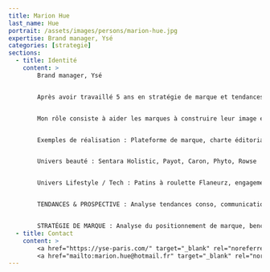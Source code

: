 ```yaml
---
title: Marion Hue
last_name: Hue
portrait: /assets/images/persons/marion-hue.jpg
expertise: Brand manager, Ysé
categories: [strategie]
sections:
  - title: Identité
    content: >
        Brand manager, Ysé


        Après avoir travaillé 5 ans en stratégie de marque et tendances au sein du département Communication des Galeries Lafayette, j’accompagne aujourd'hui les marques dans leurs enjeux de positionnement et d'image.


        Mon rôle consiste à aider les marques à construire leur image en analysant leur environnement (études tendances et concurrence) puis à leur proposer une recommandation stratégique en réponse à leur besoin (plateforme de marque, stratégie de communication, stratégie éditoriale, concept créatif de campagne etc.)


        Exemples de réalisation : Plateforme de marque, charte éditoriale, naming / création de marque, concept de campagne de communication, conception-rédaction ...


        Univers beauté : Sentara Holistic, Payot, Caron, Phyto, Rowse


        Univers Lifestyle / Tech : Patins à roulette Flaneurz, engagement responsable Wenabi


        TENDANCES & PROSPECTIVE : Analyse tendances conso, communication et retail pour mieux comprendre l’environnement des marques, anticiper les attentes clients et imaginer des dispositifs de communication inspirants.


        STRATÉGIE DE MARQUE : Analyse du positionnement de marque, benchmark, identification d’insights clés pour élaborer des recommandations stratégiques, plateformes de marque, concepts créatifs.
  - title: Contact
    content: >
        <a href="https://yse-paris.com/" target="_blank" rel="noreferrer">Ysé</a> –
        <a href="mailto:marion.hue@hotmail.fr" target="_blank" rel="noreferrer">Mail</a>
---
```

